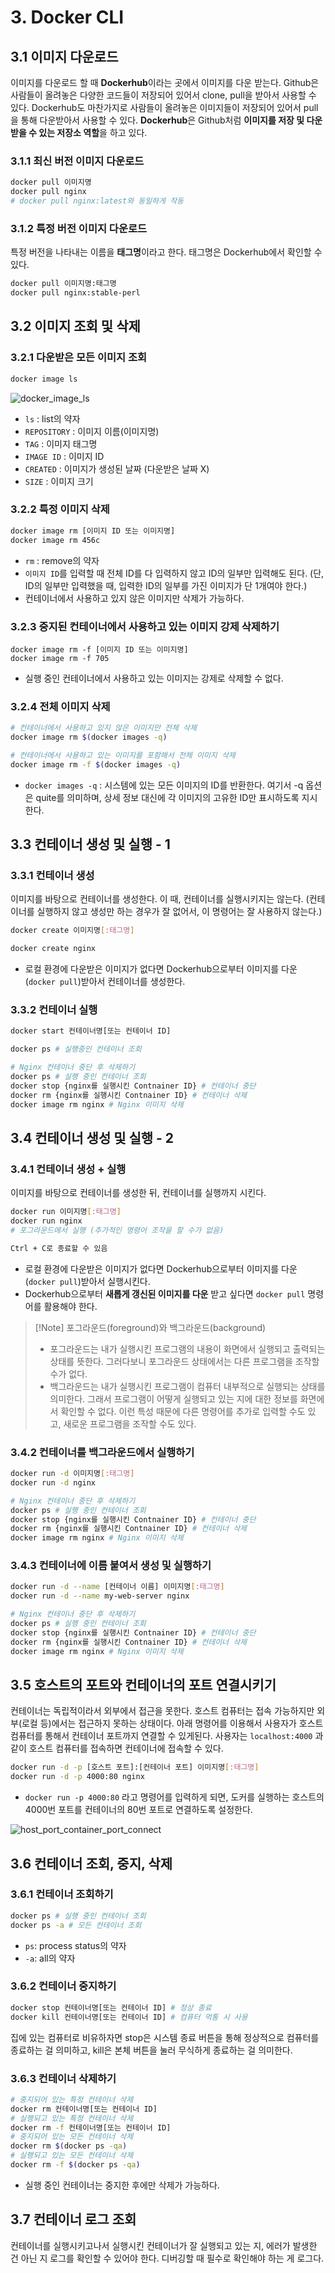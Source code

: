# 3. Docker CLI
## 3.1 이미지 다운로드
이미지를 다운로드 할 때 **Dockerhub**이라는 곳에서 이미지를 다운 받는다.
Github은 사람들이 올려놓은 다양한 코드들이 저장되어 있어서 clone, pull을 받아서 사용할 수 있다. Dockerhub도 마찬가지로 사람들이 올려놓은 이미지들이 저장되어 있어서 pull을 통해 다운받아서 사용할 수 있다. **Dockerhub**은 Github처럼 **이미지를 저장 및 다운받을 수 있는 저장소 역할**을 하고 있다.

### 3.1.1 최신 버전 이미지 다운로드
```bash
docker pull 이미지명
docker pull nginx
# docker pull nginx:latest와 동일하게 작동
```

### 3.1.2 특정 버전 이미지 다운로드
특정 버전을 나타내는 이름을 **태그명**이라고 한다. 태그명은 Dockerhub에서 확인할 수 있다.
```bash
docker pull 이미지명:태그명
docker pull nginx:stable-perl
```

## 3.2 이미지 조회 및 삭제
### 3.2.1 다운받은 모든 이미지 조회
```bash
docker image ls
```
![docker_image_ls](/media/도구%20및%20환경/Docker/docker_image_ls.webp)
- `ls` : list의 약자
- `REPOSITORY` : 이미지 이름(이미지명)
- `TAG` : 이미지 태그명
- `IMAGE ID` : 이미지 ID
- `CREATED` : 이미지가 생성된 날짜 (다운받은 날짜 X)
- `SIZE` : 이미지 크기

### 3.2.2 특정 이미지 삭제
```bash
docker image rm [이미지 ID 또는 이미지명]
docker image rm 456c
```
- `rm` : remove의 약자
- `이미지 ID`를 입력할 때 전체 ID를 다 입력하지 않고 ID의 일부만 입력해도 된다. (단, ID의 일부만 입력했을 때, 입력한 ID의 일부를 가진 이미지가 단 1개여야 한다.)
- 컨테이너에서 사용하고 있지 않은 이미지만 삭제가 가능하다.

### 3.2.3 중지된 컨테이너에서 사용하고 있는 이미지 강제 삭제하기
```shell
docker image rm -f [이미지 ID 또는 이미지명]
docker image rm -f 705
```
- 실행 중인 컨테이너에서 사용하고 있는 이미지는 강제로 삭제할 수 없다.

### 3.2.4 전체 이미지 삭제
```bash
# 컨테이너에서 사용하고 있지 않은 이미지만 전체 삭제
docker image rm $(docker images -q)

# 컨테이너에서 사용하고 있는 이미지를 포함해서 전체 이미지 삭제
docker image rm -f $(docker images -q)
```
- `docker images -q` : 시스템에 있는 모든 이미지의 ID를 반환한다. 여기서 -q 옵션은 quite를 의미하며, 상세 정보 대신에 각 이미지의 고유한 ID만 표시하도록 지시한다.

## 3.3 컨테이너 생성 및 실행 - 1
### 3.3.1 컨테이너 생성
이미지를 바탕으로 컨테이너를 생성한다. 이 때, 컨테이너를 실행시키지는 않는다.
(컨테이너를 실행하지 않고 생성만 하는 경우가 잘 없어서, 이 명령어는 잘 사용하지 않는다.)
```bash
docker create 이미지명[:태그명]

docker create nginx
```
- 로컬 환경에 다운받은 이미지가 없다면 Dockerhub으로부터 이미지를 다운(`docker pull`)받아서 컨테이너를 생성한다.

### 3.3.2 컨테이너 실행
```bash
docker start 컨테이너명[또는 컨테이너 ID]

docker ps # 실행중인 컨테이너 조회

# Nginx 컨테이너 중단 후 삭제하기
docker ps # 실행 중인 컨테이너 조회
docker stop {nginx를 실행시킨 Contnainer ID} # 컨테이너 중단
docker rm {nginx를 실행시킨 Contnainer ID} # 컨테이너 삭제
docker image rm nginx # Nginx 이미지 삭제
```

## 3.4 컨테이너 생성 및 실행 - 2
### 3.4.1 컨테이너 생성 + 실행
이미지를 바탕으로 컨테이너를 생성한 뒤, 컨테이너를 실행까지 시킨다.
```bash
docker run 이미지명[:태그명]
docker run nginx
# 포그라운드에서 실행 (추가적인 명령어 조작을 할 수가 없음)

Ctrl + C로 종료할 수 있음
```
- 로컬 환경에 다운받은 이미지가 없다면 Dockerhub으로부터 이미지를 다운(`docker pull`)받아서 실행시킨다.
- Dockerhub으로부터 **새롭게 갱신된 이미지를 다운** 받고 싶다면 `docker pull` 명령어를 활용해야 한다.

> [!Note] 포그라운드(foreground)와 백그라운드(background)
> - 포그라운드는 내가 실행시킨 프로그램의 내용이 화면에서 실행되고 출력되는 상태를 뜻한다. 그러다보니 포그라운드 상태에서는 다른 프로그램을 조작할 수가 없다.
> - 백그라운드는 내가 실행시킨 프로그램이 컴퓨터 내부적으로 실행되는 상태를 의미한다. 그래서 프로그램이 어떻게 실행되고 있는 지에 대한 정보를 화면에서 확인할 수 없다. 이런 특성 때문에 다른 명령어를 추가로 입력할 수도 있고, 새로운 프로그램을 조작할 수도 있다.

### 3.4.2 컨테이너를 백그라운드에서 실행하기
```bash
docker run -d 이미지명[:태그명]
docker run -d nginx

# Nginx 컨테이너 중단 후 삭제하기
docker ps # 실행 중인 컨테이너 조회
docker stop {nginx를 실행시킨 Contnainer ID} # 컨테이너 중단
docker rm {nginx를 실행시킨 Contnainer ID} # 컨테이너 삭제
docker image rm nginx # Nginx 이미지 삭제
```

### 3.4.3 컨테이너에 이름 붙여서 생성 및 실행하기
```bash
docker run -d --name [컨테이너 이름] 이미지명[:태그명]
docker run -d --name my-web-server nginx

# Nginx 컨테이너 중단 후 삭제하기
docker ps # 실행 중인 컨테이너 조회
docker stop {nginx를 실행시킨 Contnainer ID} # 컨테이너 중단
docker rm {nginx를 실행시킨 Contnainer ID} # 컨테이너 삭제
docker image rm nginx # Nginx 이미지 삭제
```

## 3.5 호스트의 포트와 컨테이너의 포트 연결시키기
컨테이너는 독립적이라서 외부에서 접근을 못한다. 호스트 컴퓨터는 접속 가능하지만 외부(로컬 등)에서는 접근하지 못하는 상태이다.
아래 명령어를 이용해서 사용자가 호스트 컴퓨터를 통해서 컨테이너 포트까지 연결할 수 있게된다. 사용자는 `localhost:4000` 과 같이 호스트 컴퓨터를 접속하면 컨테이너에 접속할 수 있다.
```bash
docker run -d -p [호스트 포트]:[컨테이너 포트] 이미지명[:태그명]
docker run -d -p 4000:80 nginx
```
- `docker run -p 4000:80` 라고 명령어를 입력하게 되면, 도커를 실행하는 호스트의 4000번 포트를 컨테이너의 80번 포트로 연결하도록 설정한다.

![host_port_container_port_connect](/media/도구%20및%20환경/Docker/host_port_container_port_connect.webp)

## 3.6 컨테이너 조회, 중지, 삭제
### 3.6.1 컨테이너 조회하기
```bash
docker ps # 실행 중인 컨테이너 조회
docker ps -a # 모든 컨테이너 조회
```
- `ps`: process status의 약자
- `-a`: all의 약자

### 3.6.2 컨테이너 중지하기
```bash
docker stop 컨테이너명[또는 컨테이너 ID] # 정상 종료
docker kill 컨테이너명[또는 컨테이너 ID] # 컴퓨터 먹통 시 사용
```
집에 있는 컴퓨터로 비유하자면 stop은 시스템 종료 버튼을 통해 정상적으로 컴퓨터를 종료하는 걸 의미하고, kill은 본체 버튼을 눌러 무식하게 종료하는 걸 의미한다.

### 3.6.3 컨테이너 삭제하기
```bash
# 중지되어 있는 특정 컨테이너 삭제
docker rm 컨테이너명[또는 컨테이너 ID]
# 실행되고 있는 특정 컨테이너 삭제
docker rm -f 컨테이너명[또는 컨테이너 ID]
# 중지되어 있는 모든 컨테이너 삭제
docker rm $(docker ps -qa)
# 실행되고 있는 모든 컨테이너 삭제
docker rm -f $(docker ps -qa)
```
- 실행 중인 컨테이너는 중지한 후에만 삭제가 가능하다.

## 3.7 컨테이너 로그 조회
컨테이너를 실행시키고나서 실행시킨 컨테이너가 잘 실행되고 있는 지, 에러가 발생한 건 아닌 지 로그를 확인할 수 있어야 한다. 디버깅할 때 필수로 확인해야 하는 게 로그다.

```bash

```

